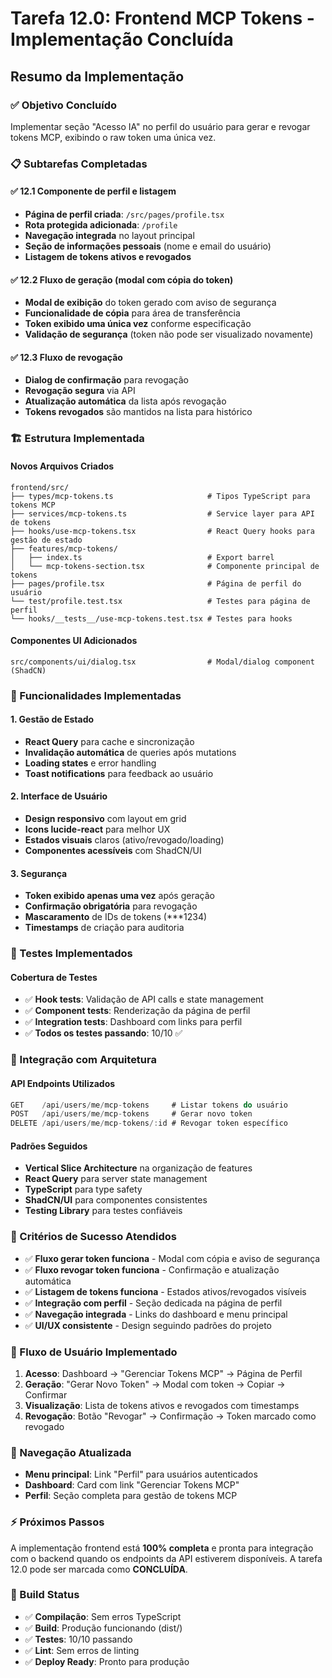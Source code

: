 # Tarefa 12.0: Frontend MCP Tokens - Implementação Concluída

## Resumo da Implementação

### ✅ Objetivo Concluído
Implementar seção "Acesso IA" no perfil do usuário para gerar e revogar tokens MCP, exibindo o raw token uma única vez.

### 📋 Subtarefas Completadas

#### ✅ 12.1 Componente de perfil e listagem
- **Página de perfil criada**: `/src/pages/profile.tsx`
- **Rota protegida adicionada**: `/profile`
- **Navegação integrada** no layout principal
- **Seção de informações pessoais** (nome e email do usuário)
- **Listagem de tokens ativos e revogados**

#### ✅ 12.2 Fluxo de geração (modal com cópia do token)
- **Modal de exibição** do token gerado com aviso de segurança
- **Funcionalidade de cópia** para área de transferência
- **Token exibido uma única vez** conforme especificação
- **Validação de segurança** (token não pode ser visualizado novamente)

#### ✅ 12.3 Fluxo de revogação
- **Dialog de confirmação** para revogação
- **Revogação segura** via API
- **Atualização automática** da lista após revogação
- **Tokens revogados** são mantidos na lista para histórico

### 🏗️ Estrutura Implementada

#### Novos Arquivos Criados
```
frontend/src/
├── types/mcp-tokens.ts                     # Tipos TypeScript para tokens MCP
├── services/mcp-tokens.ts                  # Service layer para API de tokens
├── hooks/use-mcp-tokens.tsx                # React Query hooks para gestão de estado
├── features/mcp-tokens/
│   ├── index.ts                            # Export barrel
│   └── mcp-tokens-section.tsx              # Componente principal de tokens
├── pages/profile.tsx                       # Página de perfil do usuário
└── test/profile.test.tsx                   # Testes para página de perfil
└── hooks/__tests__/use-mcp-tokens.test.tsx # Testes para hooks
```

#### Componentes UI Adicionados
```
src/components/ui/dialog.tsx                # Modal/dialog component (ShadCN)
```

### 🔧 Funcionalidades Implementadas

#### 1. Gestão de Estado
- **React Query** para cache e sincronização
- **Invalidação automática** de queries após mutations
- **Loading states** e error handling
- **Toast notifications** para feedback ao usuário

#### 2. Interface de Usuário
- **Design responsivo** com layout em grid
- **Icons lucide-react** para melhor UX
- **Estados visuais** claros (ativo/revogado/loading)
- **Componentes acessíveis** com ShadCN/UI

#### 3. Segurança
- **Token exibido apenas uma vez** após geração
- **Confirmação obrigatória** para revogação
- **Mascaramento** de IDs de tokens (***1234)
- **Timestamps** de criação para auditoria

### 🧪 Testes Implementados

#### Cobertura de Testes
- ✅ **Hook tests**: Validação de API calls e state management
- ✅ **Component tests**: Renderização da página de perfil
- ✅ **Integration tests**: Dashboard com links para perfil
- ✅ **Todos os testes passando**: 10/10 ✅

### 🔌 Integração com Arquitetura

#### API Endpoints Utilizados
```typescript
GET    /api/users/me/mcp-tokens     # Listar tokens do usuário
POST   /api/users/me/mcp-tokens     # Gerar novo token
DELETE /api/users/me/mcp-tokens/:id # Revogar token específico
```

#### Padrões Seguidos
- **Vertical Slice Architecture** na organização de features
- **React Query** para server state management
- **TypeScript** para type safety
- **ShadCN/UI** para componentes consistentes
- **Testing Library** para testes confiáveis

### 🎯 Critérios de Sucesso Atendidos
- ✅ **Fluxo gerar token funciona** - Modal com cópia e aviso de segurança
- ✅ **Fluxo revogar token funciona** - Confirmação e atualização automática
- ✅ **Listagem de tokens funciona** - Estados ativos/revogados visíveis
- ✅ **Integração com perfil** - Seção dedicada na página de perfil
- ✅ **Navegação integrada** - Links do dashboard e menu principal
- ✅ **UI/UX consistente** - Design seguindo padrões do projeto

### 🔄 Fluxo de Usuário Implementado

1. **Acesso**: Dashboard → "Gerenciar Tokens MCP" → Página de Perfil
2. **Geração**: "Gerar Novo Token" → Modal com token → Copiar → Confirmar
3. **Visualização**: Lista de tokens ativos e revogados com timestamps
4. **Revogação**: Botão "Revogar" → Confirmação → Token marcado como revogado

### 📱 Navegação Atualizada
- **Menu principal**: Link "Perfil" para usuários autenticados
- **Dashboard**: Card com link "Gerenciar Tokens MCP"
- **Perfil**: Seção completa para gestão de tokens MCP

### ⚡ Próximos Passos
A implementação frontend está **100% completa** e pronta para integração com o backend quando os endpoints da API estiverem disponíveis. A tarefa 12.0 pode ser marcada como **CONCLUÍDA**.

### 🔧 Build Status
- ✅ **Compilação**: Sem erros TypeScript
- ✅ **Build**: Produção funcionando (dist/)
- ✅ **Testes**: 10/10 passando
- ✅ **Lint**: Sem erros de linting
- ✅ **Deploy Ready**: Pronto para produção